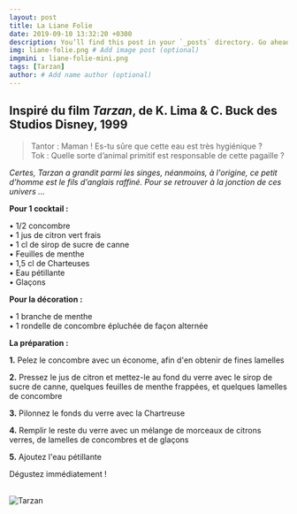 ```yaml
---
layout: post
title: La Liane Folie
date: 2019-09-10 13:32:20 +0300
description: You’ll find this post in your `_posts` directory. Go ahead and edit it and re-build the site to see your changes. # Add post description (optional)
img: liane-folie.png # Add image post (optional)
imgmini : liane-folie-mini.png
tags: [Tarzan]
author: # Add name author (optional)
---
```


## Inspiré du film *Tarzan*, de K. Lima & C. Buck des Studios Disney, 1999

>Tantor : Maman ! Es-tu sûre que cette eau est très hygiénique ? <br>
>Tok : Quelle sorte d’animal primitif est responsable de cette pagaille ?

*Certes, Tarzan a grandit parmi les singes, néanmoins, à l'origine, ce petit d'homme est le fils d'anglais raffiné. Pour se retrouver à la jonction de ces univers ...*

**Pour 1 cocktail :**

• 1/2 concombre <br>
• 1 jus de citron vert frais <br>
• 1 cl de sirop de sucre de canne <br>
• Feuilles de menthe <br>
• 1,5 cl de Charteuses <br>
• Eau pétillante <br>
• Glaçons <br>

**Pour la décoration :**

• 1 branche de menthe <br>
• 1 rondelle de concombre épluchée de façon alternée <br>

**La préparation :**

**1.** Pelez le concombre avec un économe, afin d'en obtenir de fines lamelles

**2.** Pressez le jus de citron et mettez-le au fond du verre avec le sirop de sucre de canne, quelques feuilles de menthe frappées, et quelques lamelles de concombre

**3.** Pilonnez le fonds du verre avec la Chartreuse

**4.** Remplir le reste du verre avec un mélange de morceaux de citrons verres, de lamelles de concombres et de glaçons

**5.** Ajoutez l'eau pétillante

Dégustez immédiatement ! <br><br>

![Tarzan]({{site.baseurl}}/assets/img/liane-folie-film.jpeg)
